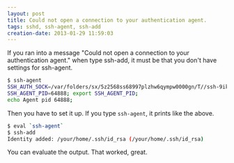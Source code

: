 ```yaml
---
layout: post
title: Could not open a connection to your authentication agent.
tags: sshd, ssh-agent, ssh-add
creation-date: 2013-01-29 11:59:03
---
```


If you ran into a message "Could not open a connection to your authentication agent." when type ssh-add,
it must be that you don't have settings for ssh-agent.

```bash
$ ssh-agent
SSH_AUTH_SOCK=/var/folders/sx/5z2568ss68997plzhw6qympw0000gn/T//ssh-9ikR207fRO4n/agent.64887; export SSH_AUTH_SOCK;
SSH_AGENT_PID=64888; export SSH_AGENT_PID;
echo Agent pid 64888;
```

Then you have to set it up.
If you type `ssh-agent`, it prints like the above.

```bash
$ eval `ssh-agent`
$ ssh-add
Identity added: /your/home/.ssh/id_rsa (/your/home/.ssh/id_rsa)
```

You can evaluate the output.
That worked, great.
